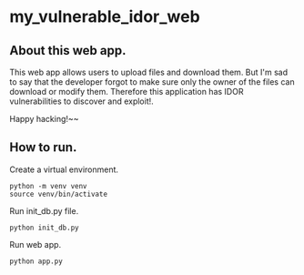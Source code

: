 # my_vulnerable_idor_web
About this web app.
-------------------

This web app allows users to upload files and download them.
But I'm sad to say that the developer forgot to make sure only the owner of the files
can download or modify them. Therefore this application has IDOR vulnerabilities to discover and exploit!.

Happy hacking!~~

How to run.
-----------

Create a virtual environment.
```
python -m venv venv
source venv/bin/activate
```

Run init_db.py file.
```
python init_db.py
```

Run web app.
```
python app.py
```
